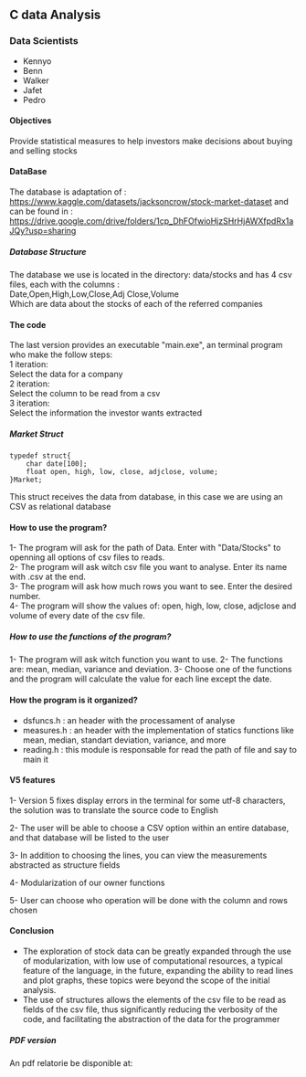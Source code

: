 ## C data Analysis

### Data Scientists 
  - Kennyo
  - Benn
  - Walker
  - Jafet
  - Pedro
  
#### Objectives

Provide statistical measures to help investors make decisions about buying and selling stocks

#### DataBase
The database is adaptation of : https://www.kaggle.com/datasets/jacksoncrow/stock-market-dataset 
and can be found in : https://drive.google.com/drive/folders/1cp_DhFOfwioHjzSHrHjAWXfpdRx1aJQy?usp=sharing

##### Database Structure
The database we use is located in the directory: data/stocks and has 4 csv files, each with the columns :<br>
Date,Open,High,Low,Close,Adj Close,Volume<br>
Which are data about the stocks of each of the referred companies

#### The code
The last version provides an executable "main.exe", an terminal program who make the follow steps:<br>
1 iteration:<br>
Select the data for a company<br>
2 iteration:<br>
Select the column to be read from a csv<br>
3 iteration:<br>
Select the information the investor wants extracted<br>

##### Market Struct
```
typedef struct{
    char date[100];
    float open, high, low, close, adjclose, volume;
}Market;
```
This struct receives the data from database, in this case we are using an CSV as relational database


#### How to use the program?

1- The program will ask for the path of Data. Enter with "Data/Stocks" to openning all options of csv files to reads.<br> 2- The program will ask witch csv file you want to analyse. Enter its name with .csv at the end.<br> 3- The program will ask how much rows you want to see. Enter the desired number.<br> 4- The program will show the values of: open, high, low, close, adjclose and volume of every date of the csv file.


##### How to use the functions of the program?

1- The program will ask witch function you want to use. 2- The functions are: mean, median, variance and deviation. 3- Choose one of the functions and the program will calculate the value for each line except the date.

#### How the program is it organized?
- dsfuncs.h : an header with the processament of analyse
- measures.h : an header with the implementation of statics functions like mean, median, standart deviation, variance, and more
- reading.h  : this module is responsable for read the path of file and say to main it

#### V5 features
1- Version 5 fixes display errors in the terminal for some utf-8 characters, the solution was to translate the source code to English 

2- The user will be able to choose a CSV option within an entire database, and that database will be listed to the user

3- In addition to choosing the lines, you can view the measurements abstracted as structure fields  

4- Modularization of our owner functions

5- User can choose who operation will be done with the column and rows chosen

#### Conclusion
- The exploration of stock data can be greatly expanded through the use of modularization, with low use of computational resources, a typical feature of the language, in the future, expanding the ability to read lines and plot graphs, these topics were beyond the scope of the initial analysis.
- The use of structures allows the elements of the csv file to be read as fields of the csv file, thus significantly reducing the verbosity of the code, and facilitating the abstraction of the data for the programmer

##### PDF version
An pdf relatorie be disponible at: 

